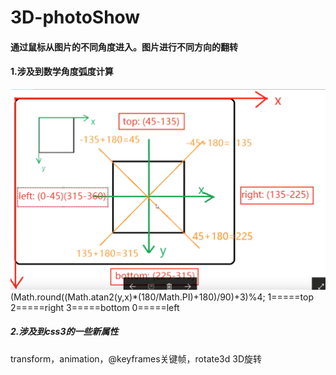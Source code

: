 # 3D-photoShow
#### 通过鼠标从图片的不同角度进入。图片进行不同方向的翻转
#### 1.涉及到数学角度弧度计算
![Alt text](https://raw.githubusercontent.com/worksmile/3D-photoShow/master/Screenshots/1.png)
(Math.round((Math.atan2(y,x)*(180/Math.PI)+180)/90)+3)%4;
1=====top
2=====right
3=====bottom
0=====left
##### 2.涉及到css3的一些新属性
transform，animation，@keyframes关键帧，rotate3d 3D旋转​


